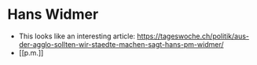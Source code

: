 # Hans Widmer
- This looks like an interesting article: https://tageswoche.ch/politik/aus-der-agglo-sollten-wir-staedte-machen-sagt-hans-pm-widmer/
- [[p.m.]]
